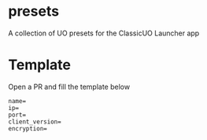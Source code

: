 # presets
A collection of UO presets for the ClassicUO Launcher app


# Template

Open a PR and fill the template below

```
name=
ip=
port=
client_version=
encryption=
```